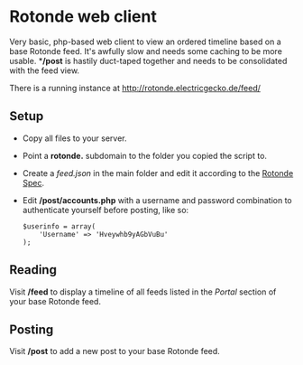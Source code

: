 # Rotonde web client
Very basic, php-based web client to view an ordered timeline based on a base Rotonde feed. It's awfully slow and needs some caching to be more usable. ***/post** is hastily duct-taped together and needs to be consolidated with the feed view.

There is a running instance at http://rotonde.electricgecko.de/feed/

## Setup
- Copy all files to your server. 
- Point a **rotonde.** subdomain to the folder you copied the script to.
- Create a *feed.json* in the main folder and edit it according to the [Rotonde Spec](https://github.com/Rotonde/Specs).
- Edit **/post/accounts.php** with a username and password combination to authenticate yourself before posting, like so:

    ```
	$userinfo = array(
  		'Username' => 'Hveywhb9yAGbVuBu'
	);
    ```

## Reading
Visit **/feed** to display a timeline of all feeds listed in the *Portal* section of your base Rotonde feed.

## Posting
Visit **/post** to add a new post to your base Rotonde feed.
